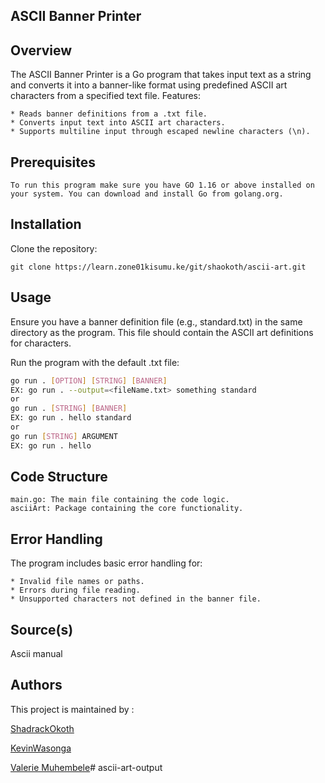 ## ASCII Banner Printer
## Overview

The ASCII Banner Printer is a Go program that takes input text as a string and converts it into a banner-like format using predefined ASCII art characters from a specified text file.
Features:

    * Reads banner definitions from a .txt file.
    * Converts input text into ASCII art characters.
    * Supports multiline input through escaped newline characters (\n).

## Prerequisites


    To run this program make sure you have GO 1.16 or above installed on your system. You can download and install Go from golang.org.


## Installation
Clone the repository:
```
git clone https://learn.zone01kisumu.ke/git/shaokoth/ascii-art.git
```
## Usage

Ensure you have a banner definition file (e.g., standard.txt) in the same directory as the program. This file should contain the ASCII art definitions for characters.

Run the program with the default .txt file:

```bash
go run . [OPTION] [STRING] [BANNER]
EX: go run . --output=<fileName.txt> something standard
or
go run . [STRING] [BANNER]
EX: go run . hello standard
or 
go run [STRING] ARGUMENT
EX: go run . hello
```
    
## Code Structure

    main.go: The main file containing the code logic.
    asciiArt: Package containing the core functionality.

## Error Handling

The program includes basic error handling for:

    * Invalid file names or paths.
    * Errors during file reading.
    * Unsupported characters not defined in the banner file.

## Source(s)
Ascii manual

## Authors
This project is maintained by :

[ShadrackOkoth]()

[KevinWasonga]()

[Valerie Muhembele]()# ascii-art-output
